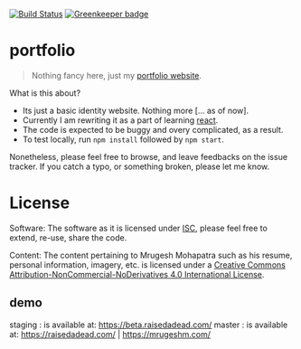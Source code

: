[![Build Status][build-status-img]][build-status]
[![Greenkeeper badge][greenkeeper-badge-img]][greenkeeper-badge]
# portfolio

> Nothing fancy here, just my [portfolio website][personal-website].

What is this about?

- Its just a basic identity website. Nothing more [... as of now].
- Currently I am rewriting it as  a part of learning [react][react-website].
- The code is expected to be buggy and overy complicated, as a result.
- To test locally, run `npm install` followed by `npm start`.

Nonetheless, please feel free to browse, and leave feedbacks on the issue tracker. If you catch a typo, or something broken, please let me know.

# License

Software:
The software as it is licensed under [ISC](LICENSE), please feel free to extend, re-use, share the code.

Content:
The content pertaining to Mrugesh Mohapatra such as his resume, personal information, imagery, etc. is licensed under a [Creative Commons Attribution-NonCommercial-NoDerivatives 4.0 International License](by-nc-nd-4).

## demo

staging : is available at: <https://beta.raisedadead.com/>
master  : is available at: <https://raisedadead.com/> | <https://mrugeshm.com/>

[build-status-img]: https://travis-ci.org/raisedadead/portfolio.svg?branch=staging
[build-status]: https://travis-ci.org/raisedadead/portfolio
[greenkeeper-badge-img]: https://badges.greenkeeper.io/raisedadead/portfolio.svg
[greenkeeper-badge]: https://greenkeeper.io/

[personal-website]: https://raisedadead.com
[react-website]: https://reactjs.org
[by-nc-nd-4]: https://creativecommons.org/licenses/by-nc-nd/4.0/